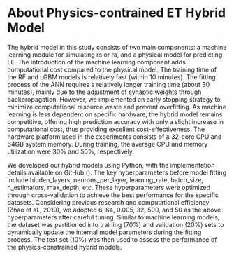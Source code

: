 # About Physics-contrained ET Hybrid Model

The hybrid model in this study consists of two main components: a machine learning module for simulating rs or ra, and a physical model for predicting LE. The introduction of the machine learning component adds computational cost compared to the physical model. The training time of the RF and LGBM models is relatively fast (within 10 minutes). The fitting process of the ANN requires a relatively longer training time (about 30 minutes), mainly due to the adjustment of synaptic weights through backpropagation. However, we implemented an early stopping strategy to minimize computational resource waste and prevent overfitting. As machine learning is less dependent on specific hardware, the hybrid model remains competitive, offering high prediction accuracy with only a slight increase in computational cost, thus providing excellent cost-effectiveness. The hardware platform used in the experiments consists of a 32-core CPU and 64GB system memory. During training, the average CPU and memory utilization were 30% and 50%, respectively.

We developed our hybrid models using Python, with the implementation details available on GitHub (). The key hyperparameters before model fitting include hidden_layers, neurons_per_layer, learning_rate, batch_size, n_estimators, max_depth, etc. These hyperparameters were optimized through cross-validation to achieve the best performance for the specific datasets. Considering previous research and computational efficiency (Zhao et al., 2019), we adopted 6, 64, 0.005, 32, 500, and 50 as the above hyperparameters after careful tuning. Similar to machine learning models, the dataset was partitioned into training (70%) and validation (20%) sets to dynamically update the internal model parameters during the fitting process. The test set (10%) was then used to assess the performance of the physics-constrained hybrid models. 
